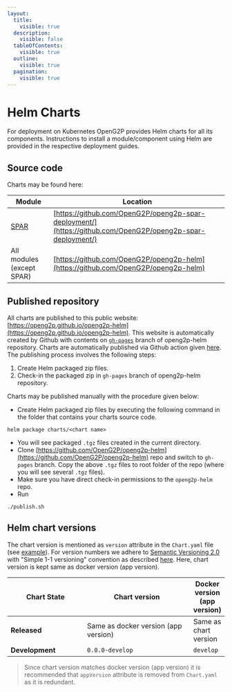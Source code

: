 ```yaml
---
layout:
  title:
    visible: true
  description:
    visible: false
  tableOfContents:
    visible: true
  outline:
    visible: true
  pagination:
    visible: true
---
```


# Helm Charts

For deployment on Kubernetes OpenG2P provides Helm charts for all its components. Instructions to install a module/component using Helm are provided in the respective deployment guides.&#x20;

## Source code&#x20;

Charts may be found here:

| Module                      | Location                                                                                                   |
| --------------------------- | ---------------------------------------------------------------------------------------------------------- |
| [SPAR](../g2p-bridge/spar/) | [https://github.com/OpenG2P/openg2p-spar-deployment/](https://github.com/OpenG2P/openg2p-spar-deployment/) |
| All modules (except SPAR)   | [https://github.com/OpenG2P/openg2p-helm](https://github.com/OpenG2P/openg2p-helm)                         |

## Published repository

All charts are published to this public website: [https://openg2p.github.io/openg2p-helm](https://openg2p.github.io/openg2p-helm). This website is automatically created by Github with contents on [`gh-pages`](https://github.com/OpenG2P/openg2p-helm/tree/gh-pages) branch of openg2p-helm repository. Charts are automatically published via Github action given [here](https://github.com/OpenG2P/openg2p-helm/blob/main/.github/workflows/push\_trigger.yml). The publishing process involves the following steps:

1. Create Helm packaged zip files.
2. Check-in the packaged zip in `gh-pages` branch of openg2p-helm repository.

&#x20;Charts may be published manually with the procedure given below:

* &#x20;Create Helm packaged zip files by executing the following command in the folder that contains your charts source code.

```
helm package charts/<chart name>
```

* You will see packaged `.tgz` files created in the current directory.
* Clone [https://github.com/OpenG2P/openg2p-helm](https://github.com/OpenG2P/openg2p-helm) repo and switch to `gh-pages` branch. Copy the above `.tgz` files to root folder of the repo (where you will see several `.tgz` files).&#x20;
* Make sure you have direct check-in permissions to the `openg2p-helm` repo.
* Run&#x20;

```
./publish.sh
```

## Helm chart versions

The chart version is mentioned as `version` attribute in the `Chart.yaml` file (see [example](https://github.com/OpenG2P/openg2p-spar-deployment/blob/1.0.0/charts/spar/Chart.yaml)).  For version numbers we adhere to [Semantic Versioning 2.0](https://semver.org/spec/v2.0.0.html) with "Simple 1-1 versioning" convention as described [here](https://codefresh.io/docs/docs/ci-cd-guides/helm-best-practices/#simple-1-1-versioning).  Here, chart version is kept same as docker version (app version). &#x20;

<table><thead><tr><th width="166">Chart State</th><th width="245">Chart version</th><th>Docker version (app version)</th></tr></thead><tbody><tr><td><strong>Released</strong></td><td>Same as docker version (app version)</td><td>Same as chart version</td></tr><tr><td><strong>Development</strong></td><td><code>0.0.0-develop</code></td><td><code>develop</code></td></tr></tbody></table>

> Since chart version matches docker version (app version) it is recommended that `appVersion` attribute is removed from `Chart.yaml` as it is redundant.&#x20;




